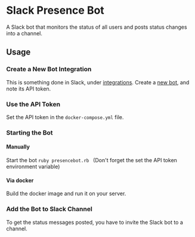 # Slack Presence Bot

A Slack bot that monitors the status of all users and posts status changes into a channel.

## Usage

### Create a New Bot Integration

This is something done in Slack, under [integrations](https://my.slack.com/services). Create a [new bot](https://my.slack.com/services/new/bot), and note its API token.

### Use the API Token

Set the API token in the ```docker-compose.yml``` file.

### Starting the Bot

#### Manually

Start the bot ```ruby presencebot.rb ``` (Don't forget the set the API token environment variable)

#### Via docker

Build the docker image and run it on your server.

### Add the Bot to Slack Channel

To get the status messages posted, you have to invite the Slack bot to a channel.
